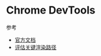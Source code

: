 # Chrome DevTools

参考

- [官方文档](https://developers.google.com/web/tools/chrome-devtools/?hl=zh-cn)
- [评估关键渲染路径](https://developers.google.com/web/fundamentals/performance/critical-rendering-path/measure-crp)
